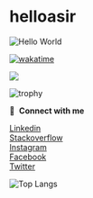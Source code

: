 # helloasir

<p align="left"><img src="https://c.tenor.com/mGgWY8RkgYMAAAAM/hello-world.gif" alt="Hello World" /></p>

[![wakatime](https://wakatime.com/badge/user/85ff39f7-26ef-438a-b19f-759bc0a4660a.svg)](https://wakatime.com/@85ff39f7-26ef-438a-b19f-759bc0a4660a)

![](https://komarev.com/ghpvc/?username=helloasir&style=flat-square)

![trophy](https://github-profile-trophy.vercel.app/?username=helloasir&row=2&column=3)

🔗 &nbsp;**Connect with me**
<p align="left">
<a href="https://www.linkedin.com/in/helloasir/" target="blank"> Linkedin </a><br>
<a href="https://stackoverflow.com/users/10812318/helloasir" target="blank">Stackoverflow</a><br>
<a href="https://www.instagram.com/helloasir" target="blank">Instagram</a><br>
<a href="https://www.facebook.com/helloasir" target="blank">Facebook</a><br>
<a href="https://www.twitter.com/ihelloasir" target="blank">Twitter</a><br>


 ![Top Langs](https://github-readme-stats.vercel.app/api/top-langs/?username=helloasir&hide=javascript,css,scss,html&theme=tokyonight)

